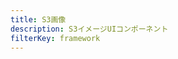 ```yaml
---
title: S3画像
description: S3イメージUIコンポーネント
filterKey: framework
---
```


<inline-fragment framework="vue" src="~/ui-legacy/storage/fragments/vue/s3-image.md"></inline-fragment> <inline-fragment framework="react" src="~/ui-legacy/storage/fragments/react/s3-image.md"></inline-fragment> <inline-fragment framework="react-native" src="~/ui-legacy/storage/fragments/react-native/s3-image.md"></inline-fragment>